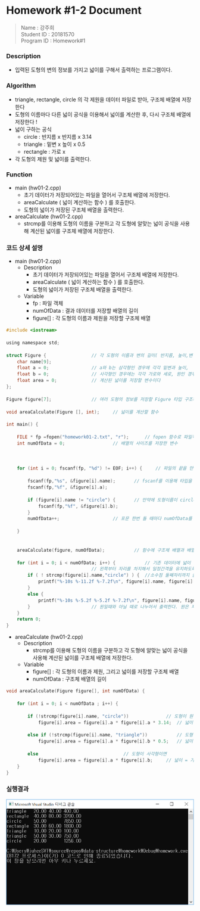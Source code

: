 # Homework #1-2 Document
> Name : 강주희  
> Student ID : 20181570  
> Program ID : Homework#1 

### Description 
- 입력된 도형의 변의 정보를 가지고 넓이를 구해서 출력하는 프로그램이다.

### Algorithm 
- triangle, rectangle, circle 의 각 제원을 데이터 파일로 받아, 구조체 배열에 저장한다
- 도형의 이름마다 다른 넓이 공식을 이용해서 넓이를 계산한 후, 다시 구조체 배열에 저장한다 !
- 넓이 구하는 공식
    * circle : 반지름 x 반지름 x 3.14
    * triangle : 밑변 x 높이 x 0.5
    * rectangle : 가로 x 
- 각 도형의 제원 및 넓이를 출력한다.

### Function
- main (hw01-2.cpp)
    + 초기 데이터가 저장되어있는 파일을 열어서 구조체 배열에 저장한다.
    + areaCalculate ( 넓이 계산하는 함수 ) 를 호출한다.
    + 도형의 넓이가 저장된 구조체 배열을 출력한다.
- areaCalculate (hw01-2.cpp)
    + strcmp를 이용해 도형의 이름을 구분하고 각 도형에 알맞는 넓이 공식을 사용해 계산된 넓이를 구조체 배열에 저장한다.
  
### 코드 상세 설명

- main (hw01-2.cpp)
    + Description
        * 초기 데이터가 저장되어있는 파일을 열어서 구조체 배열에 저장한다.
        * areaCalculate ( 넓이 계산하는 함수 ) 를 호출한다.
        * 도형의 넓이가 저장된 구조체 배열을 출력한다.
    + Variable
        * fp : 파일 객체
        * numOfData : 결과 데이터를 저장할 배열의 길이
        * figure[] : 각 도형의 이름과 제원을 저장할 구조체 배열
        
```c
#include <iostream>

using namespace std;

struct Figure {					// 각 도형의 이름과 변의 길이( 반지름, 높이,변 등), 그리고 넓이를 멤버로 가진 구조체
	char name[9];
	float a = 0;				// a와 b는 삼각형인 경우에 각각 밑변과 높이,
	float b = 0;				// 사각형인 경우에는 각각 가로와 세로, 원인 경우에는 a가 반지름이고 b는 사용하지 않는다
	float area = 0;				// 계산된 넓이를 저장할 변수이다
};

Figure figure[7];				// 여러 도형의 정보를 저장할 Figure 타입 구조체 배열

void areaCalculate(Figure [], int);		// 넓이를 계산할 함수

int main() {

	FILE * fp =fopen("homework01-2.txt", "r");		// fopen 함수로 파일객체 fp를 만듬
	int numOfData = 0;					// 배열의 사이즈를 저장한 변수 
	


	for (int i = 0; fscanf(fp, "%d") != EOF; i++) {		// 파일의 끝을 만날 때까지

		fscanf(fp,"%s", &figure[i].name);		// fscanf를 이용해 타입을 지정해서 구조체 배열에 저장한다.
		fscanf(fp,"%f", &figure[i].a);

		if (figure[i].name != "circle") {		// 만약에 도형이름이 circle이 아니면 입력을 한번 더 받는다.
			fscanf(fp,"%f", &figure[i].b);
		}
		numOfData++;					// 포문 한번 돌 때마다 numOfData를 증가시켜서 구조체 배열의 크기를 구한다.

	}
	

	areaCalculate(figure, numOfData);			// 함수에 구조체 배열과 배열의 크기를 넘겨주어 넓이를 구한다.

	for (int i = 0; i < numOfData; i++) {			// 기존 데이터에 넓이 값이 더해진 구조체 배열을 출력하는 부분이다
								// 왼쪽부터 자리를 차지해서 일정간격을 유지하도록 하고 
		if ( ! strcmp(figure[i].name,"circle") ) {	//소수점 둘째자리까지 출력한다
			printf("%-10s %-11.2f %-7.2f\n", figure[i].name, figure[i].a, figure[i].area);  
		}
		else {
			printf("%-10s %-5.2f %-5.2f %-7.2f\n", figure[i].name, figure[i].a, figure[i].b, figure[i].area);
		}						// 원일때와 아닐 때로 나누어서 출력한다. 원은 제원의 정보가 하나이기 때문 !
	}
	return 0;
}
```
        
- areaCalculate (hw01-2.cpp)
    + Description
        * strcmp를 이용해 도형의 이름을 구분하고 각 도형에 알맞는 넓이 공식을 사용해 계산된 넓이를 구조체 배열에 저장한다.
    + Variable
        * figure[] : 각 도형의 이름과 제원, 그리고 넓이를 저장할 구조체 배열
        * numOfData : 구조체 배열의 길이
        
```c
void areaCalculate(Figure figure[], int numOfData) {

	for (int i = 0; i < numOfData ; i++) {
		
		if (!strcmp(figure[i].name, "circle"))				// 도형이 원일 때
			figure[i].area = figure[i].a * figure[i].a * 3.14;	// 넓이 = 반지름 * 반지름 * 3.14

		else if (!strcmp(figure[i].name, "triangle"))			// 도형이 삼각형일 때
			figure[i].area = figure[i].a * figure[i].b * 0.5;	// 넓이 = 밑변 * 높이 * 0.5

		else								// 도형이 사각형이면
			figure[i].area = figure[i].a * figure[i].b;		// 넓이 = 가로 * 
	}
}
```

### 실행결과
![순서대로 도형의 이름, 각 제원의 길이, 넓이](https://github.com/juheesvt/data-structure/blob/master/homework/hw01-2%20%EC%8B%A4%ED%96%89%EA%B2%B0%EA%B3%BC.png)
